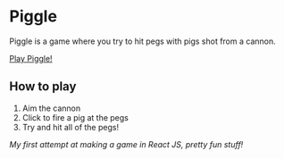 # Piggle
Piggle is a game where you try to hit pegs with pigs shot from a cannon. 

[Play Piggle!](https://charlieiq.github.io/piggle/)

## How to play
1. Aim the cannon
2. Click to fire a pig at the pegs
3. Try and hit all of the pegs!

*My first attempt at making a game in React JS, pretty fun stuff!*
